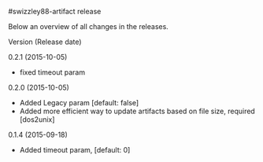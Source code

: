 #swizzley88-artifact release

Below an overview of all changes in the releases.

Version (Release date)

0.2.1   (2015-10-05)

  * fixed timeout param

0.2.0   (2015-10-05)

  * Added Legacy param [default: false]
  * Added more efficient way to update artifacts based on file size, required [dos2unix]
  
0.1.4   (2015-09-18)

  * Added timeout param, [default: 0]
